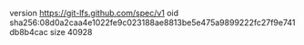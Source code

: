 version https://git-lfs.github.com/spec/v1
oid sha256:08d0a2caa4e1022fe9c023188ae8813be5e475a9899222fc27f9e741db8b4cac
size 40928
